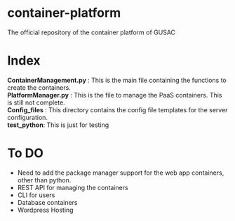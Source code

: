 # container-platform
The official repository of the container platform of GUSAC

# Index
**ContainerManagement.py** : This is the main file containing the functions to create the containers.  
**PlatformManager.py** : This is the file to manage the PaaS containers. This is still not complete.    
**Config_files** : This directory contains the config file templates for the server configuration.  
**test_python**: This is just for testing
# To DO  
- Need to add the package manager support for the web app containers, other than python.   
- REST API for managing the containers
- CLI for users
- Database containers
- Wordpress Hosting
